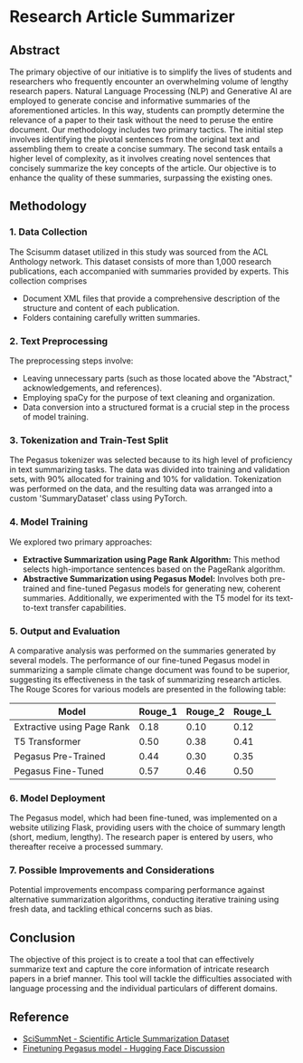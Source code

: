 # Research Article Summarizer 

## Abstract
The primary objective of our initiative is to simplify the lives of students and researchers who frequently encounter an overwhelming volume of lengthy research papers. Natural Language Processing (NLP) and Generative AI are employed to generate concise and informative summaries of the aforementioned articles. In this way, students can promptly determine the relevance of a paper to their task without the need to peruse the entire document. Our methodology includes two primary tactics. The initial step involves identifying the pivotal sentences from the original text and assembling them to create a concise summary. The second task entails a higher level of complexity, as it involves creating novel sentences that concisely summarize the key concepts of the article. Our objective is to enhance the quality of these summaries, surpassing the existing ones.

## Methodology

### 1. Data Collection
The Scisumm dataset utilized in this study was sourced from the ACL Anthology network. This dataset consists of more than 1,000 research publications, each accompanied with summaries provided by experts. This collection comprises 
   - Document XML files that provide a comprehensive description of the structure and content of each publication.
   - Folders containing carefully written summaries.

### 2. Text Preprocessing
The preprocessing steps involve:
   - Leaving unnecessary parts (such as those located above the "Abstract," acknowledgements, and references).
   - Employing spaCy for the purpose of text cleaning and organization.
   - Data conversion into a structured format is a crucial step in the process of model training.

### 3. Tokenization and Train-Test Split
The Pegasus tokenizer was selected because to its high level of proficiency in text summarizing tasks. The data was divided into training and validation sets, with 90% allocated for training and 10% for validation. Tokenization was performed on the data, and the resulting data was arranged into a custom 'SummaryDataset' class using PyTorch.

### 4. Model Training
We explored two primary approaches:
   - **Extractive Summarization using Page Rank Algorithm:** This method selects high-importance sentences based on the PageRank algorithm.
   - **Abstractive Summarization using Pegasus Model:** Involves both pre-trained and fine-tuned Pegasus models for generating new, coherent summaries. Additionally, we experimented with the T5 model for its text-to-text transfer capabilities.

### 5. Output and Evaluation
A comparative analysis was performed on the summaries generated by several models. The performance of our fine-tuned Pegasus model in summarizing a sample climate change document was found to be superior, suggesting its effectiveness in the task of summarizing research articles. The Rouge Scores for various models are presented in the following table:

| Model                           | Rouge_1 | Rouge_2 | Rouge_L |
|---------------------------------|---------|---------|---------|
| Extractive using Page Rank      | 0.18    | 0.10    | 0.12    |
| T5 Transformer                  | 0.50    | 0.38    | 0.41    |
| Pegasus Pre-Trained             | 0.44    | 0.30    | 0.35    |
| Pegasus Fine-Tuned              | 0.57    | 0.46    | 0.50    |

### 6. Model Deployment
The Pegasus model, which had been fine-tuned, was implemented on a website utilizing Flask, providing users with the choice of summary length (short, medium, lengthy). The research paper is entered by users, who thereafter receive a processed summary.

### 7. Possible Improvements and Considerations
Potential improvements encompass comparing performance against alternative summarization algorithms, conducting iterative training using fresh data, and tackling ethical concerns such as bias.

## Conclusion
The objective of this project is to create a tool that can effectively summarize text and capture the core information of intricate research papers in a brief manner. This tool will tackle the difficulties associated with language processing and the individual particulars of different domains.

## Reference
- [SciSummNet - Scientific Article Summarization Dataset](https://cs.stanford.edu/~myasu/projects/scisumm_net/)
- [Finetuning Pegasus model - Hugging Face Discussion](https://discuss.huggingface.co/t/fine-tuning-pegasus/1433)
